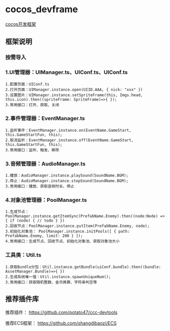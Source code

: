 # cocos_devframe

<a href="https://laixiao.github.io/cocos_devframe/" title="cocos creator开发框架">cocos开发框架</a>

## 框架说明

### 按需导入

### 1.UI管理器：UIManager.ts、UIConf.ts、UIConf.ts
    1.配置页面：UIConf.ts
    2.打开页面：UIManager.instance.open(UIID.AAA, { nick: "xxx" })
    3.设置图片：UIManager.instance.setSpriteFrame(this, Imgs.head, this.icon).then((spriteFrame: SpriteFrame)=>{ });
    3.常用接口：打开、获取、关闭


### 2.事件管理器：EventManager.ts 
    1.监听事件：EventManager.instance.on(EventName.GameStart, this.GameStartFun, this);
    2.取消监听：EventManager.instance.off(EventName.GameStart, this.GameStartFun, this);
    3.常用接口：监听、触发、移除

### 3.音频管理器：AudioManager.ts
    1.播放：AudioManager.instance.playSound(SoundName.BGM);
    2.停止：AudioManager.instance.stopSound(SoundName.BGM);
    3.常用接口：播放、获取音频时长、停止

### 4.对象池管理器：PoolManager.ts
    1.生成节点：PoolManager.instance.getItemSync(PrefabName.Enemy).then((node:Node) => { if (node) { // todo } })
    2.回收节点：PoolManager.instance.putItem(PrefabName.Enemy, node);
    3.初始化对象池： PoolManager.instance.initPools([ { path: PrefabName.Enemy, limit: 200 } ]);
    4.常用接口：生成节点、回收节点、初始化对象池、获取对象池大小



### 工具类：Util.ts
    1.获取Bundle分包：Util.instance.getBundle(uiConf.bundle).then((bundle: AssetManager.Bundle)=>{ })
    2.生成系统唯一值：Util.instance.spawnUniqueNum();
    3.常用接口：获取随机整数、金币换算、字符串判空等



## 推荐插件库

推荐插件：
https://github.com/potato47/ccc-devtools

推荐ECS框架：
https://github.com/shangdibaozi/ECS